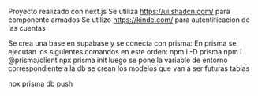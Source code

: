 Proyecto realizado con next.js
Se utiliza https://ui.shadcn.com/ para componente armados
Se utilizo https://kinde.com/ para autentificacion de las cuentas

Se crea una base en supabase
y se conecta con prisma:
En prisma se ejecutan los siguientes comandos en este orden:
npm i -D prisma
npm i @prisma/client
npx prisma init
luego se pone la variable de entorno correspondiente a la db
se crean los modelos que van a ser futuras tablas

npx prisma db push
